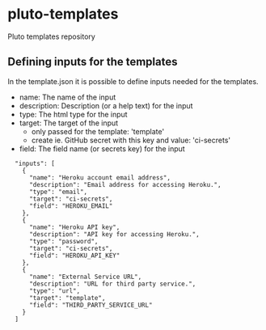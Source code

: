 # pluto-templates
Pluto templates repository

## Defining inputs for the templates

In the template.json it is possible to define inputs needed for the templates.

- name: The name of the input
- description: Description (or a help text) for the input
- type: The html type for the input
- target: The target of the input 
  - only passed for the template: 'template'
  - create ie. GitHub secret with this key and value: 'ci-secrets'
- field: The field name (or secrets key) for the input

```
  "inputs": [
    {
      "name": "Heroku account email address",
      "description": "Email address for accessing Heroku.",
      "type": "email",
      "target": "ci-secrets",
      "field": "HEROKU_EMAIL"
    },
    {
      "name": "Heroku API key",
      "description": "API key for accessing Heroku.",
      "type": "password",
      "target": "ci-secrets",
      "field": "HEROKU_API_KEY"
    },
    {
      "name": "External Service URL",
      "description": "URL for third party service.",
      "type": "url",
      "target": "template",
      "field": "THIRD_PARTY_SERVICE_URL"
    }
  ]
```
